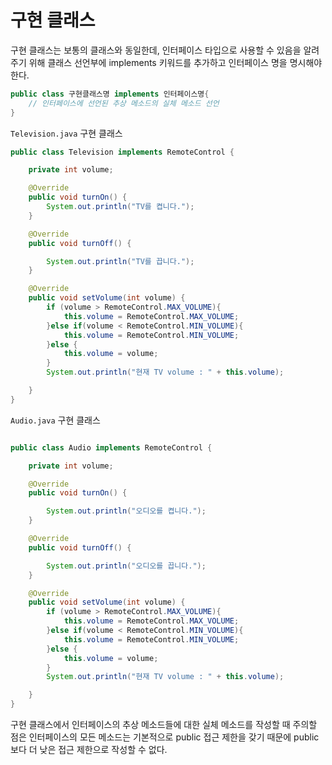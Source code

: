# 구현 클래스

구현 클래스는 보통의 클래스와 동일한데, 인터페이스 타입으로 사용할 수 있음을 알려주기 위해 
클래스 선언부에 implements 키워드를 추가하고 인터페이스 명을 명시해야 한다.

```java
public class 구현클래스명 implements 인터페이스명{
    // 인터페이스에 선언된 추상 메소드의 실체 메소드 선언
}
```

`Television.java` 구현 클래스

```java
public class Television implements RemoteControl {

    private int volume;

    @Override
    public void turnOn() {
        System.out.println("TV를 켭니다.");
    }

    @Override
    public void turnOff() {

        System.out.println("TV를 끕니다.");
    }

    @Override
    public void setVolume(int volume) {
        if (volume > RemoteControl.MAX_VOLUME){
            this.volume = RemoteControl.MAX_VOLUME;
        }else if(volume < RemoteControl.MIN_VOLUME){
            this.volume = RemoteControl.MIN_VOLUME;
        }else {
            this.volume = volume;
        }
        System.out.println("현재 TV volume : " + this.volume);

    }
}

```

`Audio.java` 구현 클래스

```java

public class Audio implements RemoteControl {

    private int volume;

    @Override
    public void turnOn() {

        System.out.println("오디오를 켭니다.");
    }

    @Override
    public void turnOff() {

        System.out.println("오디오를 끕니다.");
    }

    @Override
    public void setVolume(int volume) {
        if (volume > RemoteControl.MAX_VOLUME){
            this.volume = RemoteControl.MAX_VOLUME;
        }else if(volume < RemoteControl.MIN_VOLUME){
            this.volume = RemoteControl.MIN_VOLUME;
        }else {
            this.volume = volume;
        }
        System.out.println("현재 TV volume : " + this.volume);

    }
}
```

구현 클래스에서 인터페이스의 추상 메소드들에 대한 실체 메소드를 작성할 때 주의할 점은 
인터페이스의 모든 메소드는 기본적으로 public 접근 제한을 갖기 때문에 public  보다 더 낮은 접근
제한으로 작성할 수 없다.